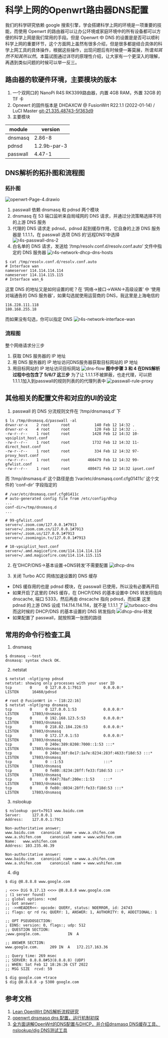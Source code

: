# 科学上网的Openwrt路由器DNS配置
我们的科学研究依赖 google 搜索引擎，学会搭建科学上网的环境是一项重要的技能，而使用 Openwrt 的路由器可以让办公环境或家庭环境中的所有设备都可以方便的科学上网是我们常用的手段。但是 Openwrt 中 DNS 的设置是是否可以顺利科学上网的重要环节，这个方面网上虽然有很多介绍，但是很多都是结合具体的科学上网工具的具体操作，根据这些操作，出现问题后有时候便一筹莫展，所谓*知其然不知其所以然*。本篇试图通过详尽的原理性介绍，让大家有一个更深入的理解，再遇到类似问题的时候可以举一反三。
## 路由器的软硬件环境，主要模块的版本
1. 一个双网口的 NanoPi R4S RK3399路由器，内置 4GB RAM，外置 32GB 的 TF 卡
2. Opnewrt 的固件版本是 DHDAXCW @ FusionWrt R22.1.1 (2022-01-14) / LuCI Master [git-21.335.48743-5f363d9](https://github.com/DHDAXCW/NanoPi-R4S)
3. 主要模块

| module | version |
| ------ | ----- |
| dnsmasq | 2.86-8 |
| pdnsd | 1.2.9b-par-3 |
| passwall | 4.47-1 |

## DNS解析的拓扑图和流程图
### 拓扑图
![openwrt-Page-4.drawio](https://raw.githubusercontent.com/quboqin/images/main/blogs/picturesopenwrt-Page-4.drawio.png)
1. passwall 依赖 dnsmasq 和 pdnsd 两个模块
2. dnsmasq 在 53 端口监听来自局域网的 DNS 请求，并通过分流策略选择不同的上游 DNS 服务
3. 代理的 DNS 请求走 pdnsd，pdnsd 起到缓存作用，它自身的上游 DNS 服务器是 1.1.1.1，在 passwall 选项 DNS 的‘远程DNS’中选择
![r4s-passwall-dns-2](https://raw.githubusercontent.com/quboqin/images/main/blogs/picturesr4s-passwall-dns-2.png)
4. 白名单的 DNS 请求，发送给 ‘/tmp/resolv.conf.d/resolv.conf.auto’ 文件中指定的 DNS 服务器
![r4s-network-dhcp-dns-hosts](https://raw.githubusercontent.com/quboqin/images/main/blogs/picturesr4s-network-dhcp-dns-hosts.png)
```shell
$ cat /tmp/resolv.conf.d/resolv.conf.auto
# Interface wan
nameserver 114.114.114.114
nameserver 114.114.115.115
# Interface wan_6
```
这里 DNS 的地址又是如何设置的呢？在 ‘网络->接口->WAN->高级设置’ 中 ‘使用对端通告的 DNS 服务器’，如果勾选就使用运营商的 DNS，我这里是上海电信的
```
116.228.111.118
180.168.255.18
```
而如果没有勾选，你可以指定 DNS
![r4s-network-interface-wan](https://raw.githubusercontent.com/quboqin/images/main/blogs/picturesr4s-network-interface-wan.png)

### 流程图
整个网络请求分三步
1. 获取 DNS 服务器的 IP 地址
2. 用 DNS 服务器的 IP 地址访问DNS服务器获取目标网站的 IP 地址
3. 用目标网站的 IP 地址访问目标网站
![dns-flow](https://raw.githubusercontent.com/quboqin/images/main/blogs/picturesdns-flow.png)
**图中步骤 3 和 4 在DNS解析过程中也包含了 5/6/7 这三步**
为了让 1.1.1.1不被屏蔽，也走代理，可以把 1.1.1.1加入到passwall的规则列表的的代理列表中
![passwall-rule-proxy](https://raw.githubusercontent.com/quboqin/images/main/blogs/picturespasswall-rule-proxy.png)
## 其他相关的配置文件和对应的UI的设定
1. passwall 的 DNS 分流规则文件在 ‘/tmp/dnsmasq.d’ 下
```shell
$ ls /tmp/dnsmasq.d/passwall -al
drwxr-xr-x    2 root     root           140 Feb 12 14:32 .
drwxr-xr-x    4 root     root           120 Feb 12 14:32 ..
-rw-r--r--    1 root     root          1428 Feb 12 14:32 10-vpsiplist_host.conf
-rw-r--r--    1 root     root          1732 Feb 12 14:32 11-direct_host.conf
-rw-r--r--    1 root     root           334 Feb 12 14:32 97-proxy_host.conf
-rw-r--r--    1 root     root        466479 Feb 12 14:32 99-gfwlist.conf
-rw-r--r--    1 root     root        480471 Feb 12 14:32 ipset.conf
```
而 ‘/tmp/dnsmasq.d’ 这个路径是由 ‘/var/etc/dnsmasq.conf.cfg01411c’ 这个文件的 ‘conf-dir’ 字段指定的
```shell
# /var/etc/dnsmasq.conf.cfg01411c
# auto-generated config file from /etc/config/dhcp
...
conf-dir=/tmp/dnsmasq.d
...
```
```shell
# 99-gfwlist.conf
server=/.zoom.com/127.0.0.1#7913
server=/.zoom.com.cn/127.0.0.1#7913
server=/.zoom.us/127.0.0.1#7913
server=/.zoomingin.tv/127.0.0.1#7913
```
```shell
# 10-vpsiplist_host.conf
server=/.amd.magicefire.com/114.114.114.114
server=/.amd.magicefire.com/114.114.115.115
```
2. 在‘DHCP/DNS->基本设置->DNS转发’不需要配置
![dhcp-dns](https://raw.githubusercontent.com/quboqin/images/main/blogs/picturesdhcp-dns.png)

3. 关闭 Turbo ACC 网络加速设置的 DNS 缓存
- DNS 缓存用的也是  pdnsd 模块，在 passwall 已使用，所以没有必要再开启
- 如果开启了这里的 DNS 缓存，在 DHCP/DNS 的基本设置中 DNS 转发将指向 dnscache, 端口 5333，然后再由 dnscache 指向 pdnsd，而如果 这里 pdnsd 的上游 DNS 设成 114.114.114.114，就不是 1.1.1.1 了
![turboacc-dns](https://raw.githubusercontent.com/quboqin/images/main/blogs/picturesturboacc-dns.png)
而这时候的 DHCP/DNS 的基本设置的 DNS 转发指向
![dhcp-dns-转发](https://raw.githubusercontent.com/quboqin/images/main/blogs/picturesdhcp-dns-%E8%BD%AC%E5%8F%91.png)
- 如果配置了 passwall，就按照第一张图的路径
## 常用的命令行检查工具
1. dnsmasq
```shell
$ dnsmasq --test
dnsmasq: syntax check OK.
```

2. netstat
```shell
$ netstat -nlpt|grep pdnsd
netstat: showing only processes with your user ID
tcp        0      0 127.0.0.1:7913          0.0.0.0:*               LISTEN      16460/pdnsd

# root @ FusionWrt in ~ [18:22:16]
$ netstat -nlpt|grep dnsmasq
tcp        0      0 127.0.0.1:53            0.0.0.0:*               LISTEN      17803/dnsmasq
tcp        0      0 192.168.123.5:53        0.0.0.0:*               LISTEN      17803/dnsmasq
tcp        0      0 218.82.184.226:53       0.0.0.0:*               LISTEN      17803/dnsmasq
tcp        0      0 172.17.0.1:53           0.0.0.0:*               LISTEN      17803/dnsmasq
tcp        0      0 240e:389:8208:7000::1:53 :::*                    LISTEN      17803/dnsmasq
tcp        0      0 240e:38f:8e17:1a7e:8234:283f:4633:f18d:53 :::*                    LISTEN      17803/dnsmasq
tcp        0      0 ::1:53                  :::*                    LISTEN      17803/dnsmasq
tcp        0      0 fe80::8234:28ff:fe33:f18d:53 :::*                    LISTEN      17803/dnsmasq
tcp        0      0 fd47:78af:200e::1:53    :::*                    LISTEN      17803/dnsmasq
tcp        0      0 fe80::8034:28ff:fe33:f18d:53 :::*                    LISTEN      17803/dnsmasq
```

3. nslookup
```shell
$ nslookup -port=7913 www.baidu.com
Server:		127.0.0.1
Address:	127.0.0.1:7913

Non-authoritative answer:
www.baidu.com	canonical name = www.a.shifen.com
www.a.shifen.com	canonical name = www.wshifen.com
Name:	www.wshifen.com
Address: 103.235.46.39

Non-authoritative answer:
www.baidu.com	canonical name = www.a.shifen.com
www.a.shifen.com	canonical name = www.wshifen.com
```

4. dig
```shell
$ dig @8.8.8.8 www.google.com

; <<>> DiG 9.17.13 <<>> @8.8.8.8 www.google.com
; (1 server found)
;; global options: +cmd
;; Got answer:
;; ->>HEADER<<- opcode: QUERY, status: NOERROR, id: 24743
;; flags: qr rd ra; QUERY: 1, ANSWER: 1, AUTHORITY: 0, ADDITIONAL: 1

;; OPT PSEUDOSECTION:
; EDNS: version: 0, flags:; udp: 512
;; QUESTION SECTION:
;www.google.com.			IN	A

;; ANSWER SECTION:
www.google.com.		209	IN	A	172.217.163.36

;; Query time: 269 msec
;; SERVER: 8.8.8.8#53(8.8.8.8) (UDP)
;; WHEN: Sat Feb 12 18:26:26 CST 2022
;; MSG SIZE  rcvd: 59
```

```shell
$ dig google.com +trace
$ dig @8.8.8.8 -p 5300 google.com
```

## 参考文档
1. [Lean OpenWrt DNS解析流程研究](https://renyili.org/post/openwrt_dns_process/)
2. [openwrt dnsmasq dns 配置，运行机制初探](https://hellodk.cn/post/552)
3. [全方面讲解OpenWrt的DNS配置与DHCP，并介绍dnsmasq DNS缓存工具、nslookup/dig DNS测试工具](https://dongshao.blog.csdn.net/article/details/102713133?spm=1001.2101.3001.6650.1&utm_medium=distribute.pc_relevant.none-task-blog-2%7Edefault%7ECTRLIST%7ERate-1.pc_relevant_default&depth_1-utm_source=distribute.pc_relevant.none-task-blog-2%7Edefault%7ECTRLIST%7ERate-1.pc_relevant_default&utm_relevant_index=2)
